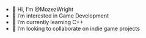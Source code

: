 - 👋 Hi, I’m @MozezWright
- 👀 I’m interested in Game Development
- 🌱 I’m currently learning C++
- 💞️ I’m looking to collaborate on indie game projects


<!---
MozezWright/MozezWright is a ✨ special ✨ repository because its `README.md` (this file) appears on your GitHub profile.
You can click the Preview link to take a look at your changes.
--->
